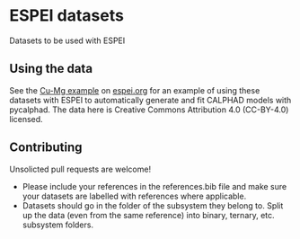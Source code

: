 # ESPEI datasets

Datasets to be used with ESPEI

## Using the data

See the [Cu-Mg example](http://espei.org/en/latest/cu-mg-example.html) on [espei.org](http://espei.org) for an example of using these datasets with ESPEI to automatically generate and fit CALPHAD models with pycalphad.
The data here is Creative Commons Attribution 4.0 (CC-BY-4.0) licensed.

## Contributing

Unsolicted pull requests are welcome!
* Please include your references in the references.bib file and make sure your datasets are labelled with references where applicable.
* Datasets should go in the folder of the subsystem they belong to. Split up the data (even from the same reference) into binary, ternary, etc. subsystem folders.

